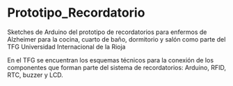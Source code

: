 # Prototipo_Recordatorio
Sketches de Arduino del prototipo de recordatorios para enfermos de Alzheimer para la cocina, cuarto de baño, dormitorio y salón como parte del TFG Universidad Internacional de la Rioja

En el TFG se encuentran los esquemas técnicos para la conexión de los componentes que forman parte del sistema de recordatorios:
Arduino, RFID, RTC, buzzer y LCD.
